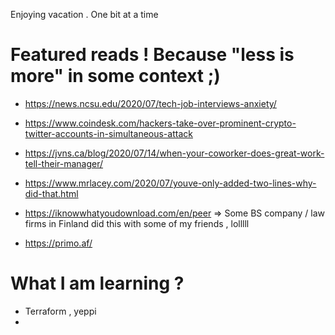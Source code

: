 Enjoying vacation . One bit at a time

# Featured reads ! Because "less is more" in some context ;)

- https://news.ncsu.edu/2020/07/tech-job-interviews-anxiety/
- https://www.coindesk.com/hackers-take-over-prominent-crypto-twitter-accounts-in-simultaneous-attack
- https://jvns.ca/blog/2020/07/14/when-your-coworker-does-great-work-tell-their-manager/
- https://www.mrlacey.com/2020/07/youve-only-added-two-lines-why-did-that.html

- https://iknowwhatyoudownload.com/en/peer => Some BS company / law firms in Finland did this with some of my friends , lolllll
- https://primo.af/

# What I am learning ?

- Terraform , yeppi
-